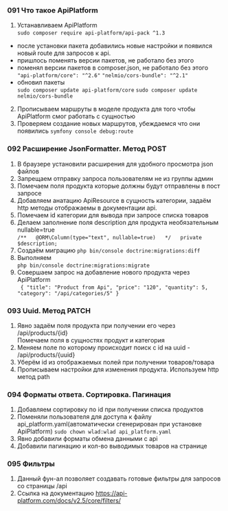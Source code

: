 ### 091 Что такое ApiPlatform

1. Устанавливаем ApiPlatform  
   `sudo composer require api-platform/api-pack ^1.3`

- после установки пакета добавились новые настройки и появился новый route для запросов к api.
- пришлось поменять версии пакетов, не работало без этого
- поменял версии пакетов в composer.json, не работало без этого  
  `"api-platform/core": "^2.6"`
  `"nelmio/cors-bundle": "^2.1"`
- обновил пакеты  
  `sudo composer update api-platform/core`
  `sudo composer update nelmio/cors-bundle`

2. Прописываем маршруты в моделе продукта для того чтобы ApiPlatform смог работать с сущностью
3. Проверяем создание новых маршрутов, убеждаемся что они появились
   `symfony console debug:route`

### 092 Расширение JsonFormatter. Метод POST

1. В браузере установили расширения для удобного просмотра json файлов
2. Запрещаем отправку запроса пользователям не из группы админ
3. Помечаем поля продукта которые должны будут отправлены в пост запросе
4. Добавляем анатацию ApiResource в сущность категории, задаём http методы отображаемы в документации api.
5. Помечаем id категории для вывода при запросе списка товаров
6. Делаем заполнение поля description для продукта необязательным nullable=true  
   `
   /**  
   @ORM\Column(type="text", nullable=true)  
   */  
   private $description;  
   `
7. Создаём миграцию
   `php bin/console doctrine:migrations:diff`
8. Выполняем  
   `php bin/console doctrine:migrations:migrate`
9. Совершаем запрос на добавление нового продукта через ApiPlatform  
   `  {
   "title": "Product from Api",
   "price": "120",
   "quantity": 5,
   "category": "/api/categories/5"
   }
   `

### 093 Uuid. Метод PATCH

1. Явно задаём поля продукта при получении его через /api/products/{id}  
   Помечаем поля в сущностях продукт и категория
2. Меняем поле по которому происходит поиск с id на uuid - /api/products/{uuid}
3. Уберём id из отображаемых полей при получении товаров/товара
4. Прописываем настройки для изменения продукта. Используем http метод path

### 094 Форматы ответа. Сортировка. Пагинация

1. Добавляем сортировку по id при получении списка продуктов
2. Поменяли пользователя для доступа к файлу api_platform.yaml(автоматически сгенерирован при установке ApiPlatform)
   `sudo chown wlad:wlad api_platform.yaml`
3. Явно добавили форматы обмена данными с api
4. Добавили пагинацию и кол-во выводимых товаров на странице

### 095 Фильтры

1. Данный фун-ал позволяет создавать готовые фильтры для запросов со страницы /api
2. Ссылка на документацию
   https://api-platform.com/docs/v2.5/core/filters/
